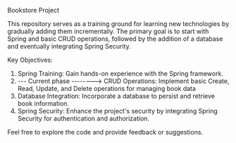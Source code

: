 Bookstore Project

This repository serves as a training ground for learning new technologies by gradually adding them incrementally. The primary goal is to start with Spring and basic CRUD operations, followed by the addition of a database and eventually integrating Spring Security.

Key Objectives:
1. Spring Training: Gain hands-on experience with the Spring framework.
2. --- Current phase --------> CRUD Operations: Implement basic Create, Read, Update, and Delete operations for managing book data
4. Database Integration: Incorporate a database to persist and retrieve book information.
5. Spring Security: Enhance the project's security by integrating Spring Security for authentication and authorization.

Feel free to explore the code and provide feedback or suggestions.
